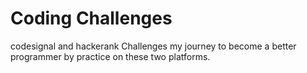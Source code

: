 # Coding Challenges
codesignal and hackerank Challenges
my journey to become a better programmer by practice on these two platforms.

